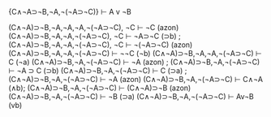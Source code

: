 {C∧¬A⊃¬B,¬A,¬(¬A⊃¬C)} ⊢ A v ¬B

(C∧¬A)⊃¬B,¬A,¬A,¬A,¬(¬A⊃¬C), ¬C ⊢ ¬C (azon)
(C∧¬A)⊃¬B,¬A,¬A,¬(¬A⊃¬C), ¬C ⊢ ¬A⊃¬C (⊃b) ; (C∧¬A)⊃¬B,¬A,¬A,¬(¬A⊃¬C), ¬C ⊢ ¬(¬A⊃¬C) (azon)
(C∧¬A)⊃¬B,¬A,¬A,¬(¬A⊃¬C) ⊢ ¬¬C (¬b)
(C∧¬A)⊃¬B,¬A,¬A,¬(¬A⊃¬C) ⊢ C (¬a)
(C∧¬A)⊃¬B,¬A,¬(¬A⊃¬C) ⊢ ¬A (azon) ; (C∧¬A)⊃¬B,¬A,¬(¬A⊃¬C) ⊢ ¬A ⊃ C (⊃b)
(C∧¬A)⊃¬B,¬A,¬(¬A⊃¬C) ⊢ C (⊃a) ; (C∧¬A)⊃¬B,¬A,¬(¬A⊃¬C) ⊢ ¬A (azon)
(C∧¬A)⊃¬B,¬A,¬(¬A⊃¬C) ⊢ C∧¬A (∧b); (C∧¬A)⊃¬B,¬A,¬(¬A⊃¬C) ⊢ (C∧¬A)⊃¬B (azon)
(C∧¬A)⊃¬B,¬A,¬(¬A⊃¬C) ⊢ ¬B (⊃a)
(C∧¬A)⊃¬B,¬A,¬(¬A⊃¬C) ⊢ Av¬B (vb)
